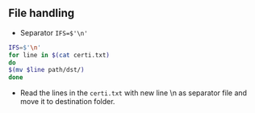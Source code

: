 ## File handling

- Separator `IFS=$'\n'`

```bash
IFS=$'\n'
for line in $(cat certi.txt)
do
$(mv $line path/dst/)
done
```

- Read the lines in the `certi.txt` with new line \n as separator file and move it to destination folder.
